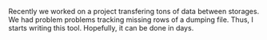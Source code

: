 Recently we worked on a project transfering tons of data between storages. We had problem problems tracking missing rows of a dumping file. Thus, I starts writing this tool. Hopefully, it can be done in days.